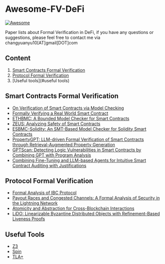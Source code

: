 # Awesome-FV-DeFi
[![Awesome](https://cdn.rawgit.com/sindresorhus/awesome/d7305f38d29fed78fa85652e3a63e154dd8e8829/media/badge.svg)](https://github.com/sindresorhus/awesome)

Paper lists about Formal Verification in DeFi, if you have any questions or suggestions, please feel free to contact me via changyuanyu10[AT]gmail[DOT]com

## **Content**
   1. [Smart Contracts Formal Verification](#smart-contracts-formal-verification)
   2. [Protocol Formal Verification](#protocol-formal-verification)
   3. [Useful tools](#useful tools)

## Smart Contracts Formal Verification
  - [On Verification of Smart Contracts via Model Checking](https://www.researchgate.net/profile/Xue-Yang-Zhu/publication/361701266_On_Verification_of_Smart_Contracts_via_Model_Checking/links/6305d03bacd814437fd110d7/On-Verification-of-Smart-Contracts-via-Model-Checking.pdf)
  - [Formally Verifying a Real World Smart Contract](https://arxiv.org/abs/2307.02325)
  - [ETHBMC: A Bounded Model Checker for Smart Contracts](https://www.usenix.org/system/files/sec20fall_frank_prepub_0.pdf)
  - [ZEUS: Analyzing Safety of Smart Contracts](https://www.ndss-symposium.org/wp-content/uploads/2018/02/ndss2018_09-1_Kalra_paper.pdf)
  - [ESBMC-Solidity: An SMT-Based Model Checker for Solidity Smart Contracts](https://arxiv.org/pdf/2111.13117)
  - [PropertyGPT: LLM-driven Formal Verification of Smart Contracts through Retrieval-Augmented Property Generation](https://arxiv.org/abs/2405.02580)
  - [GPTScan: Detecting Logic Vulnerabilities in Smart Contracts by Combining GPT with Program Analysis](https://arxiv.org/abs/2308.03314)
  - [Combining Fine-Tuning and LLM-based Agents for Intuitive Smart Contract Auditing with Justifications](https://arxiv.org/abs/2403.16073)
  
  
## Protocol Formal Verification
  - [Formal Analysis of IBC Protocol](https://github.com/michwqy/IBC-TLA)
  - [Payout Races and Congested Channels: A Formal Analysis of Security in the Lightning Network](https://arxiv.org/abs/2405.02147)
  - [Atomicity and Abstraction for Cross-Blockchain Interactions](https://arxiv.org/abs/2403.07248)
  - [LiDO: Linearizable Byzantine Distributed Objects with Refinement-Based Liveness Proofs](https://flint.cs.yale.edu/flint/publications/lido-tr.pdf)


## Useful Tools
  - [Z3](https://github.com/Z3Prover/z3)
  - [Spin](https://spinroot.com/spin/whatispin.html)
  - [TLA+](https://lamport.azurewebsites.net/tla/tla.html)
